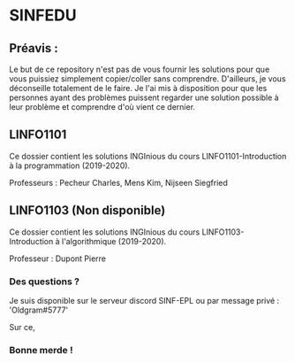 # SINFEDU

## Préavis :
Le but de ce repository n'est pas de vous fournir les solutions pour que vous puissiez simplement copier/coller sans comprendre. D'ailleurs, je vous déconseille totalement de le faire.
Je l'ai mis à disposition pour que les personnes ayant des problèmes puissent regarder une solution possible à leur problème et comprendre d'où vient ce dernier.


## LINFO1101
Ce dossier contient les solutions INGInious du cours LINFO1101-Introduction à la programmation (2019-2020).

Professeurs : Pecheur Charles, Mens Kim, Nijseen Siegfried


## LINFO1103 (Non disponible)
Ce dossier contient les solutions INGInious du cours LINFO1103-Introduction à l'algorithmique (2019-2020).

Professeur : Dupont Pierre


### Des questions ?
Je suis disponible sur le serveur discord SINF-EPL ou par message privé : 'Oldgram#5777'


Sur ce,
### Bonne merde !
